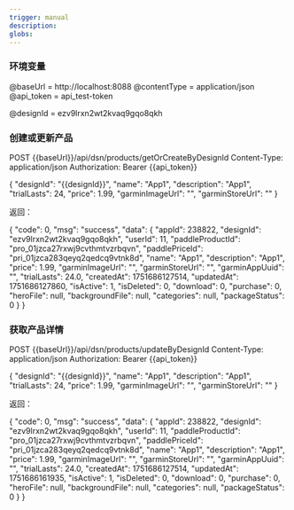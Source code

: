 ```yaml
---
trigger: manual
description:
globs:
---
```


### 环境变量
@baseUrl = http://localhost:8088
@contentType = application/json
@api_token = api_test-token

@designId = ezv9lrxn2wt2kvaq9gqo8qkh

### 创建或更新产品

POST {{baseUrl}}/api/dsn/products/getOrCreateByDesignId
Content-Type: application/json
Authorization: Bearer {{api_token}}

{
  "designId": "{{designId}}",
  "name": "App1",
  "description": "App1",
  "trialLasts": 24,
  "price": 1.99,
  "garminImageUrl": "",
  "garminStoreUrl": ""
}

返回：

{
  "code": 0,
  "msg": "success",
  "data": {
    "appId": 238822,
    "designId": "ezv9lrxn2wt2kvaq9gqo8qkh",
    "userId": 11,
    "paddleProductId": "pro_01jzca27rxwj9cvthmtvzrbqvn",
    "paddlePriceId": "pri_01jzca283qeyq2qedcq9vtnk8d",
    "name": "App1",
    "description": "App1",
    "price": 1.99,
    "garminImageUrl": "",
    "garminStoreUrl": "",
    "garminAppUuid": "",
    "trialLasts": 24.0,
    "createdAt": 1751686127514,
    "updatedAt": 1751686127860,
    "isActive": 1,
    "isDeleted": 0,
    "download": 0,
    "purchase": 0,
    "heroFile": null,
    "backgroundFile": null,
    "categories": null,
    "packageStatus": 0
  }
}
### 获取产品详情
POST {{baseUrl}}/api/dsn/products/updateByDesignId
Content-Type: application/json
Authorization: Bearer {{api_token}}

{
  "designId": "{{designId}}",
  "name": "App1",
  "description": "App1",
  "trialLasts": 24,
  "price": 1.99,
  "garminImageUrl": "",
  "garminStoreUrl": ""
}

返回：

{
  "code": 0,
  "msg": "success",
  "data": {
    "appId": 238822,
    "designId": "ezv9lrxn2wt2kvaq9gqo8qkh",
    "userId": 11,
    "paddleProductId": "pro_01jzca27rxwj9cvthmtvzrbqvn",
    "paddlePriceId": "pri_01jzca283qeyq2qedcq9vtnk8d",
    "name": "App1",
    "description": "App1",
    "price": 1.99,
    "garminImageUrl": "",
    "garminStoreUrl": "",
    "garminAppUuid": "",
    "trialLasts": 24.0,
    "createdAt": 1751686127514,
    "updatedAt": 1751686161935,
    "isActive": 1,
    "isDeleted": 0,
    "download": 0,
    "purchase": 0,
    "heroFile": null,
    "backgroundFile": null,
    "categories": null,
    "packageStatus": 0
  }
}